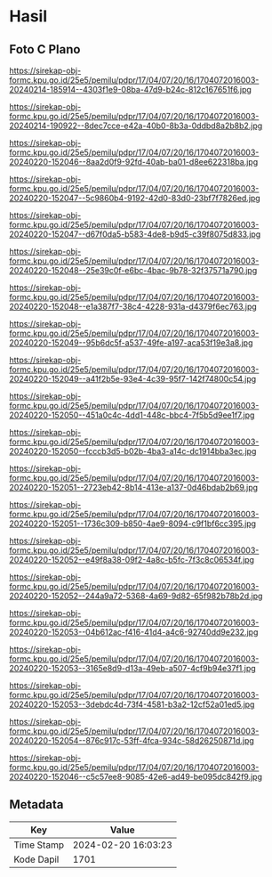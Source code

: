 # Hasil

## Foto C Plano

https://sirekap-obj-formc.kpu.go.id/25e5/pemilu/pdpr/17/04/07/20/16/1704072016003-20240214-185914--4303f1e9-08ba-47d9-b24c-812c167651f6.jpg

https://sirekap-obj-formc.kpu.go.id/25e5/pemilu/pdpr/17/04/07/20/16/1704072016003-20240214-190922--8dec7cce-e42a-40b0-8b3a-0ddbd8a2b8b2.jpg

https://sirekap-obj-formc.kpu.go.id/25e5/pemilu/pdpr/17/04/07/20/16/1704072016003-20240220-152046--8aa2d0f9-92fd-40ab-ba01-d8ee622318ba.jpg

https://sirekap-obj-formc.kpu.go.id/25e5/pemilu/pdpr/17/04/07/20/16/1704072016003-20240220-152047--5c9860b4-9192-42d0-83d0-23bf7f7826ed.jpg

https://sirekap-obj-formc.kpu.go.id/25e5/pemilu/pdpr/17/04/07/20/16/1704072016003-20240220-152047--d67f0da5-b583-4de8-b9d5-c39f8075d833.jpg

https://sirekap-obj-formc.kpu.go.id/25e5/pemilu/pdpr/17/04/07/20/16/1704072016003-20240220-152048--25e39c0f-e6bc-4bac-9b78-32f37571a790.jpg

https://sirekap-obj-formc.kpu.go.id/25e5/pemilu/pdpr/17/04/07/20/16/1704072016003-20240220-152048--e1a387f7-38c4-4228-931a-d4379f6ec763.jpg

https://sirekap-obj-formc.kpu.go.id/25e5/pemilu/pdpr/17/04/07/20/16/1704072016003-20240220-152049--95b6dc5f-a537-49fe-a197-aca53f19e3a8.jpg

https://sirekap-obj-formc.kpu.go.id/25e5/pemilu/pdpr/17/04/07/20/16/1704072016003-20240220-152049--a41f2b5e-93e4-4c39-95f7-142f74800c54.jpg

https://sirekap-obj-formc.kpu.go.id/25e5/pemilu/pdpr/17/04/07/20/16/1704072016003-20240220-152050--451a0c4c-4dd1-448c-bbc4-7f5b5d9ee1f7.jpg

https://sirekap-obj-formc.kpu.go.id/25e5/pemilu/pdpr/17/04/07/20/16/1704072016003-20240220-152050--fcccb3d5-b02b-4ba3-a14c-dc1914bba3ec.jpg

https://sirekap-obj-formc.kpu.go.id/25e5/pemilu/pdpr/17/04/07/20/16/1704072016003-20240220-152051--2723eb42-8b14-413e-a137-0d46bdab2b69.jpg

https://sirekap-obj-formc.kpu.go.id/25e5/pemilu/pdpr/17/04/07/20/16/1704072016003-20240220-152051--1736c309-b850-4ae9-8094-c9f1bf6cc395.jpg

https://sirekap-obj-formc.kpu.go.id/25e5/pemilu/pdpr/17/04/07/20/16/1704072016003-20240220-152052--e49f8a38-09f2-4a8c-b5fc-7f3c8c06534f.jpg

https://sirekap-obj-formc.kpu.go.id/25e5/pemilu/pdpr/17/04/07/20/16/1704072016003-20240220-152052--244a9a72-5368-4a69-9d82-65f982b78b2d.jpg

https://sirekap-obj-formc.kpu.go.id/25e5/pemilu/pdpr/17/04/07/20/16/1704072016003-20240220-152053--04b612ac-f416-41d4-a4c6-92740dd9e232.jpg

https://sirekap-obj-formc.kpu.go.id/25e5/pemilu/pdpr/17/04/07/20/16/1704072016003-20240220-152053--3165e8d9-d13a-49eb-a507-4cf9b94e37f1.jpg

https://sirekap-obj-formc.kpu.go.id/25e5/pemilu/pdpr/17/04/07/20/16/1704072016003-20240220-152053--3debdc4d-73f4-4581-b3a2-12cf52a01ed5.jpg

https://sirekap-obj-formc.kpu.go.id/25e5/pemilu/pdpr/17/04/07/20/16/1704072016003-20240220-152054--876c917c-53ff-4fca-934c-58d26250871d.jpg

https://sirekap-obj-formc.kpu.go.id/25e5/pemilu/pdpr/17/04/07/20/16/1704072016003-20240220-152046--c5c57ee8-9085-42e6-ad49-be095dc842f9.jpg


## Metadata

| Key        | Value               |
| ---------- | ------------------- |
| Time Stamp | 2024-02-20 16:03:23 |
| Kode Dapil | 1701                |



